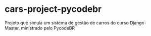 # cars-project-pycodebr
Projeto que simula um sistema de gestão de carros do curso Django-Master, ministrado pelo PycodeBR
